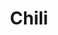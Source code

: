 ---
layout: recipe
title: Chili
description: "In the immortal words of Kaitlyn, sleeping after a night shift: 'Chili's in the crockpot, ready to simmer for 8 hours. Girl's in the cozy bed, ready to simmer for 6 hours.'"
prep_time: 20 minutes
cook_time: 8 hours
servings: 8
source: The Modern Proper
category: Main
protein: beef

ingredients: |
  * 1 lb ground beef
  * 1 lb ground pork
  * 1 yellow onion, diced
  * 1 green bell pepper, diced
  * 1 red bell pepper, diced
  * 4 large garlic gloves, finely diced
  * 1 (13.5 oz) can black beans, drained
  * 1 (13.5 oz) can kidney beans, drained
  * 1 (13.5 oz) can pinto beans, drained
  * 1 (20 oz) can diced tomatoes
  * 1 (20 oz) can red enchilada sauce
  * 1/2 cup chili powder
  * 2 tsp tapotio hot sauce (optional)
  * 2 tsp cumin
  * 1 tsp cayenne (optional)
  * 2 bay leaves
  * 2 tbsp sugar
  * Salt and pepper
  * For garnish: cilantro, green onions, sour cream, grated cheese, avocado
instructions: |
  1. In a large skillet, saute onions, peppers, garlic and meat with a teaspoon each of salt and pepper. Cook until meat is cooked through.
  2. Add meat mixture, along with remaining ingredients, to a large crock pot. Set on low for 8 hours.

---